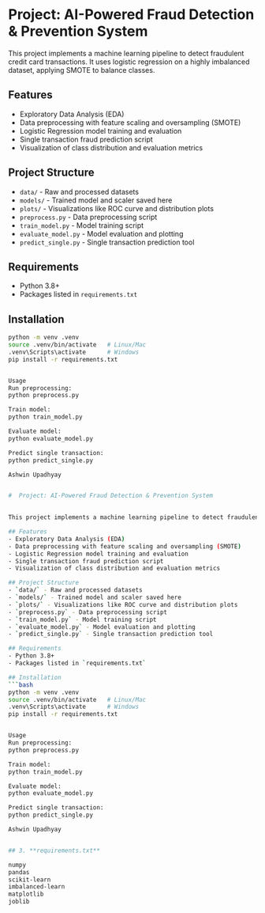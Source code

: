 #  Project: AI-Powered Fraud Detection & Prevention System
 

This project implements a machine learning pipeline to detect fraudulent credit card transactions. It uses logistic regression on a highly imbalanced dataset, applying SMOTE to balance classes.

## Features
- Exploratory Data Analysis (EDA)
- Data preprocessing with feature scaling and oversampling (SMOTE)
- Logistic Regression model training and evaluation
- Single transaction fraud prediction script
- Visualization of class distribution and evaluation metrics

## Project Structure
- `data/` - Raw and processed datasets  
- `models/` - Trained model and scaler saved here  
- `plots/` - Visualizations like ROC curve and distribution plots  
- `preprocess.py` - Data preprocessing script  
- `train_model.py` - Model training script  
- `evaluate_model.py` - Model evaluation and plotting  
- `predict_single.py` - Single transaction prediction tool

## Requirements
- Python 3.8+  
- Packages listed in `requirements.txt`

## Installation
```bash
python -m venv .venv
source .venv/bin/activate   # Linux/Mac
.venv\Scripts\activate      # Windows
pip install -r requirements.txt


Usage
Run preprocessing:
python preprocess.py

Train model:
python train_model.py

Evaluate model:
python evaluate_model.py

Predict single transaction:
python predict_single.py

Ashwin Upadhyay


#  Project: AI-Powered Fraud Detection & Prevention System
 

This project implements a machine learning pipeline to detect fraudulent credit card transactions. It uses logistic regression on a highly imbalanced dataset, applying SMOTE to balance classes.

## Features
- Exploratory Data Analysis (EDA)
- Data preprocessing with feature scaling and oversampling (SMOTE)
- Logistic Regression model training and evaluation
- Single transaction fraud prediction script
- Visualization of class distribution and evaluation metrics

## Project Structure
- `data/` - Raw and processed datasets  
- `models/` - Trained model and scaler saved here  
- `plots/` - Visualizations like ROC curve and distribution plots  
- `preprocess.py` - Data preprocessing script  
- `train_model.py` - Model training script  
- `evaluate_model.py` - Model evaluation and plotting  
- `predict_single.py` - Single transaction prediction tool

## Requirements
- Python 3.8+  
- Packages listed in `requirements.txt`

## Installation
```bash
python -m venv .venv
source .venv/bin/activate   # Linux/Mac
.venv\Scripts\activate      # Windows
pip install -r requirements.txt


Usage
Run preprocessing:
python preprocess.py

Train model:
python train_model.py

Evaluate model:
python evaluate_model.py

Predict single transaction:
python predict_single.py

Ashwin Upadhyay


## 3. **requirements.txt**

numpy
pandas
scikit-learn
imbalanced-learn
matplotlib
joblib


